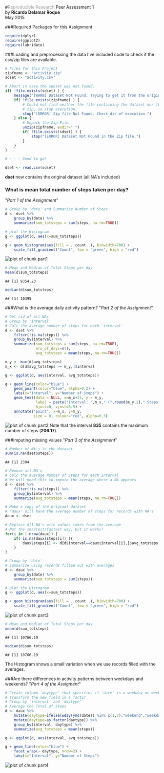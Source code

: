 

#<span style="color:rgba(158, 162, 163, 1);">Reproducible Research</span>
Peer Assessment 1  
by **Ricardo Delamar Roque**  
May 2015

###Required Packages for this Assignment


```r
require(dplyr)
require(ggplot2)
require(lubridate)
```

###Loading and preprocessing the data
I've included code to check if the csv/zip files are available.


```r
# Files for this Project
zipfname <- "activity.zip"
sdset <- "activity.csv"

# Abort in case the subset was not found.
if( !file.exists(sdset) ) {
    message("[WARN] Dataset Not Found. Trying to get it from the original zip file")    
    if( !file.exists(zipfname) ) {
        # Could not find neither the file containing the dataset nor the original
        # zip, so stop execution.
        stop("[ERROR] Zip file Not Found. Check dir of execution.")
    } else {
        # Unpack the Zip File
        unzip(zipfname, exdir=".")
        if( !file.exists(sdset) ) {
            stop("[ERROR] Dataset Not Found in the Zip file.")
        }
    }
}

# - - - Good to go!

dset <- read.csv(sdset)
```

**dset** now contains the original dataset (all NA's included)

### What is mean total number of steps taken per day?
"*Part 1 of the Assignment*"


```r
# Group by 'date' and Summarize Number of Steps
d <- dset %>% 
    group_by(date) %>% 
    summarize(sum_totsteps = sum(steps, na.rm=TRUE))

# plot the Histogram
g <- ggplot(d, aes(x=sum_totsteps))

g + geom_histogram(aes(fill = ..count..), binwidth=700) + 
    scale_fill_gradient("Count", low = "green", high = "red")
```

![plot of chunk part1](figure/part1-1.png) 

```r
# Mean and Median of Total Steps per day
mean(d$sum_totsteps) 
```

```
## [1] 9354.23
```

```r
median(d$sum_totsteps)
```

```
## [1] 10395
```

###What is the average daily activity pattern?
"*Part 2 of the Assignment*"


```r
# Get rid of all NAs
# Group by 'interval'
# Calc the average number of steps for each 'interval'
d <- dset %>%
    filter(!is.na(steps)) %>%
    group_by(interval) %>%
    summarize(sum_totsteps = sum(steps, na.rm=TRUE),
              nro_of_days=n(),
              avg_totsteps = mean(steps, na.rm=TRUE))

m_y <- max(d$avg_totsteps)
m_x <- d[d$avg_totsteps >= m_y,]$interval

g <- ggplot(d, aes(interval, avg_totsteps))

g + geom_line(color="blue") + 
    geom_point(color="blue", alpha=0.2) + 
    labs(x="Interval", y="Number of Steps") + 
    geom_text(data = NULL, x=m_x+25, y = m_y, 
              label = paste("Interval: ",m_x," (",round(m_y,2)," Steps)", sep=""),
              hjust=0, vjust=0.5) + 
    annotate("point", x=m_x, y=m_y, 
             size = 8, colour="red", alpha=0.3)
```

![plot of chunk part2](figure/part2-1.png) 
Note that the interval **835** contains the maximum number of steps (**206.17**).

###Imputing missing values
"*Part 3 of the Assignment*"


```r
# Number of NA's in the dataset
sum(is.na(dset$steps))
```

```
## [1] 2304
```

```r
# Remove all NA's
# Calc the average Number of Steps for each Interval
# We will need this to impute the average where a NA appears
d <- dset %>%
    filter(!is.na(steps)) %>%
    group_by(interval) %>%
    summarize(avg_totsteps = mean(steps, na.rm=TRUE))

# Make a copy of the original dataset
# 'daux' will have the average number of steps for records with NA's
daux <- dset

# Replace All NA's with values taken from the average
# Not the smartest/fastest way, but it works!
for(i in 1:nrow(daux)) {
    if( is.na(daux$steps[i]) ){
        daux$steps[i] <- d[d$interval==daux$interval[i],]$avg_totsteps
    }
}

# Group by 'date'
# Summarize using records filled out with averages
d <- daux %>% 
    group_by(date) %>% 
    summarize(sum_totsteps = sum(steps))

# plot the Histogram
g <- ggplot(d, aes(x=sum_totsteps))

g + geom_histogram(aes(fill = ..count..), binwidth=700) + 
    scale_fill_gradient("Count", low = "green", high = "red")
```

![plot of chunk part3](figure/part3-1.png) 

```r
# Mean and Median of Total Steps per day
mean(d$sum_totsteps) 
```

```
## [1] 10766.19
```

```r
median(d$sum_totsteps)
```

```
## [1] 10766.19
```
The Histogram shows a small variation when we use records filled with the averages.

###Are there differences in activity patterns between weekdays and weekends?
"*Part 4 of the Assigment*"


```r
# Create column 'daytype' that specifies if 'date' is a weekday or weekend
# Transform the new field in a factor
# Group by 'interval' and 'daytype'
# Average the Total of Steps
d <- daux %>% 
    mutate(daytype=ifelse(wday(ymd(date)) %in% c(1,7),"weekend","weekday")) %>%
    mutate(daytype=as.factor(daytype)) %>%
    group_by(interval, daytype) %>%
    summarize(avg_totsteps = mean(steps))

g <- ggplot(d, aes(interval, avg_totsteps))

g + geom_line(color="blue") + 
    facet_wrap(~ daytype, nrow=2) + 
    labs(x="Interval", y="Number of Steps")
```

![plot of chunk part4](figure/part4-1.png) 
